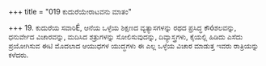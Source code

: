 +++
title = "019 ಕುದುರೆಯೇರಾಟವನು ಮಾತಂ"

+++
19. ಕುದುರೆಯ ಸವಾರಿÉ, ಆನೆಯ ಒಳ್ಳೆಯ ಶಿಕ್ಷಣದ ವ್ಯತ್ಯಾಸಗಳನ್ನು ರಥದ ಪ್ರಸಿದ್ಧ ಕೌóಶಲವನ್ನು, ಧನುರ್ವೇದ ವಿಚಾರವನ್ನು, ಮದಿಸಿದ ಶತ್ರುಗಳನ್ನು ಸೋಲಿಸುವುದನ್ನು, ದಿವ್ಯಾಸ್ತ್ರಗಳು, ಕೈಯಲ್ಲಿ ಹಿಡಿದು ಎಸೆದು ಪ್ರಯೋಗಿಸುವ ಈಟಿ ಮೊದಲಾದ ಆಯುಧಗಳ ಯುದ್ಧಗಳು ಈ ಎಲ್ಲ ಒಳ್ಳೆಯ ವಿಚಾರ ಮಾಡುತ್ತ  ಇವರು ರಾತ್ರಿಯನ್ನು ಕಳೆದರು.